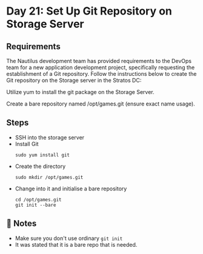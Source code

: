 # Day 21: Set Up Git Repository on Storage Server

## Requirements
The Nautilus development team has provided requirements to the DevOps team for a new application development project, specifically requesting the establishment of a Git repository. Follow the instructions below to create the Git repository on the Storage server in the Stratos DC:

Utilize yum to install the git package on the Storage Server.

Create a bare repository named /opt/games.git (ensure exact name usage).

## Steps
- SSH into the storage server
- Install Git
  ```console
  sudo yum install git
  ```
- Create the directory
  ```console
  sudo mkdir /opt/games.git
  ```
- Change into it and initialise a bare repository
  ```console
  cd /opt/games.git
  git init --bare
  ```

## 📝 Notes
- Make sure you don't use ordinary `git init`
- It was stated that it is a bare repo that is needed.
